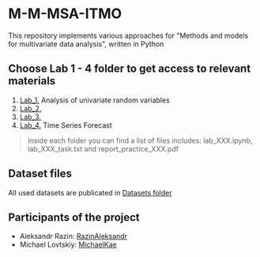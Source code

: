 # M-M-MSA-ITMO
This repository implements various approaches for "Methods and models for multivariate data analysis", written in Python

## Choose Lab 1 - 4 folder to get access to relevant materials
1. [Lab_1.](https://github.com/RazinAleksandr/M-M-MSA-ITMO/tree/main/Lab_1) Analysis of univariate random variables 
2. [Lab_2.](https://github.com/RazinAleksandr/M-M-MSA-ITMO/tree/main/Lab_2) 
3. [Lab_3.](https://github.com/RazinAleksandr/M-M-MSA-ITMO/tree/main/Lab_3)
4. [Lab_4.](https://github.com/RazinAleksandr/M-M-MSA-ITMO/tree/main/Lab_4) Time Series Forecast

>Inside each folder you can find a list of files includes: 
>lab_XXX.ipynb, lab_XXX_task.txt and report_practice_XXX.pdf

## Dataset files
All used datasets are publicated in [Datasets folder](https://github.com/RazinAleksandr/M-M-MSA-ITMO/tree/main/Datasets "This folder contains datasets description and files")

## Participants of the project
* Aleksandr Razin: [RazinAleksandr](https://github.com/RazinAleksandr)
* Michael Lovtskiy: [MichaelKae](https://github.com/MichaelKae)

